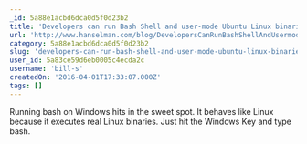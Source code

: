 ```yaml
---
_id: 5a88e1acbd6dca0d5f0d23b2
title: 'Developers can run Bash Shell and user-mode Ubuntu Linux binaries on Windows 10'
url: 'http://www.hanselman.com/blog/DevelopersCanRunBashShellAndUsermodeUbuntuLinuxBinariesOnWindows10.aspx'
category: 5a88e1acbd6dca0d5f0d23b2
slug: 'developers-can-run-bash-shell-and-user-mode-ubuntu-linux-binaries-on-windows-10'
user_id: 5a83ce59d6eb0005c4ecda2c
username: 'bill-s'
createdOn: '2016-04-01T17:33:07.000Z'
tags: []
---
```


Running bash on Windows hits in the sweet spot. It behaves like Linux because it executes real Linux binaries. Just hit the Windows Key and type bash.
